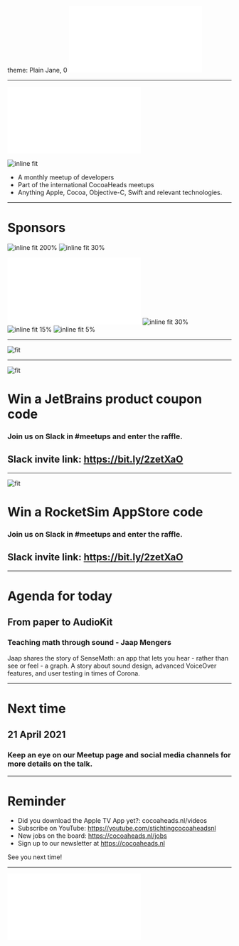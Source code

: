 theme: Plain Jane, 0
 ![fit 150%](../../Logos/CocoaHeadsNL.pdf)

---

![right](../../Logos/CocoaHeadsNL.pdf)

![inline fit](../../Images/4.jpg)

- A monthly meetup of developers
- Part of the international CocoaHeads meetups
- Anything Apple, Cocoa, Objective-C, Swift and relevant technologies.

---

# Sponsors

 ![inline fit 200%](../../Logos/achmea.jpg) ![inline fit 30%](../../Logos/ns.jpg)

![inline fit 30%](../../Logos/egeniq.pdf) ![inline fit 30%](../../Logos/abnamro.png)
![inline fit 15%](../../Logos/moneybird-logo-full-blue.png) ![inline fit 5%](../../Logos/jetbrains.png)


---

![fit](../../Images/swag.png)

---

![fit](../../Logos/jetbrains.png)
# Win a JetBrains product coupon code

### Join us on Slack in #meetups and enter the raffle.

## Slack invite link: https://bit.ly/2zetXaO

---

![fit](../../Logos/rocketsim-app-icon.png)
# Win a RocketSim AppStore code

### Join us on Slack in #meetups and enter the raffle.

## Slack invite link: https://bit.ly/2zetXaO

---

# Agenda for today

## **From paper to AudioKit**
### Teaching math through sound - Jaap Mengers

Jaap shares the story of SenseMath: an app that lets you hear - rather than see or feel - a graph. A story about sound design, advanced VoiceOver features, and user testing in times of Corona.

---

# Next time

## 21 April 2021

### Keep an eye on our Meetup page and social media channels for more details on the talk.

---

# Reminder

- Did you download the Apple TV App yet?: cocoaheads.nl/videos
- Subscribe on YouTube: https://youtube.com/stichtingcocoaheadsnl
- New jobs on the board: https://cocoaheads.nl/jobs
- Sign up to our newsletter at https://cocoaheads.nl

See you next time!

---

![fit](../../Logos/CocoaHeadsNL.pdf)
